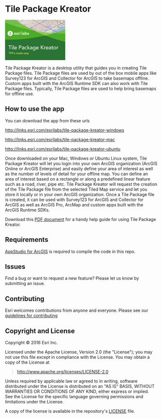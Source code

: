 # Tile Package Kreator
![App](./thumbnail.png)

Tile Package Kreator is a desktop utility that guides you in creating Tile Package files. Tile Package files are used by out of the box mobile apps like Survey123 for ArcGIS and Collector for ArcGIS to take basemaps offline. Custom apps built with the ArcGIS Runtime SDK can also work with Tile Package files. Typically, Tile Package files are used to help bring basemaps for offline use. 


## How to use the app

You can download the app from these urls

http://links.esri.com/esrilabs/tile-package-kreator-windows

http://links.esri.com/esrilabs/tile-package-kreator-mac 

http://links.esri.com/esrilabs/tile-package-kreator-ubuntu


Once downloaded on your Mac, Windows or Ubuntu Linux system, Tile Package Kreator will let you login into your own ArcGIS organization (ArcGIS Online or ArcGIS Enterprise) and easily define your area of interest as well as the number of levels of detail for your offline map.  You can define an area of interest based on a rectangle or along a predefined linear feature such as a road, river, pipe etc.  Tile Package Kreator will request the creation of the Tile Package file from the selected Tiled Map service and let you store it locally or in your own ArcGIS organization. Once a Tile Package file is created, it can be used with Survey123 for ArcGIS and Collector for ArcGIS as well as ArcGIS Pro, ArcMap and custom apps built with the ArcGIS Runtime SDKs.

Download this [PDF document](http://links.esri.com/esrilabs/tile-package-kreator-help) for a handy help guide for using Tile Package Kreator.

## Requirements

<a href="http://www.esri.com/landing-pages/appstudio">AppStudio for ArcGIS</a> is required to compile the code in this repo.

## Issues

Find a bug or want to request a new feature?  Please let us know by submitting an issue.

## Contributing

Esri welcomes contributions from anyone and everyone. Please see our [guidelines for contributing](https://github.com/esri/contributing)

## Copyright and License

Copyright © 2016 Esri Inc.

Licensed under the Apache License, Version 2.0 (the "License");
you may not use this file except in compliance with the License.
You may obtain a copy of the License at

> http://www.apache.org/licenses/LICENSE-2.0

Unless required by applicable law or agreed to in writing, software
distributed under the License is distributed on an "AS IS" BASIS,
WITHOUT WARRANTIES OR CONDITIONS OF ANY KIND, either express or implied.
See the License for the specific language governing permissions and
limitations under the License.

A copy of the license is available in the repository's [LICENSE](./LICENSE) file.



